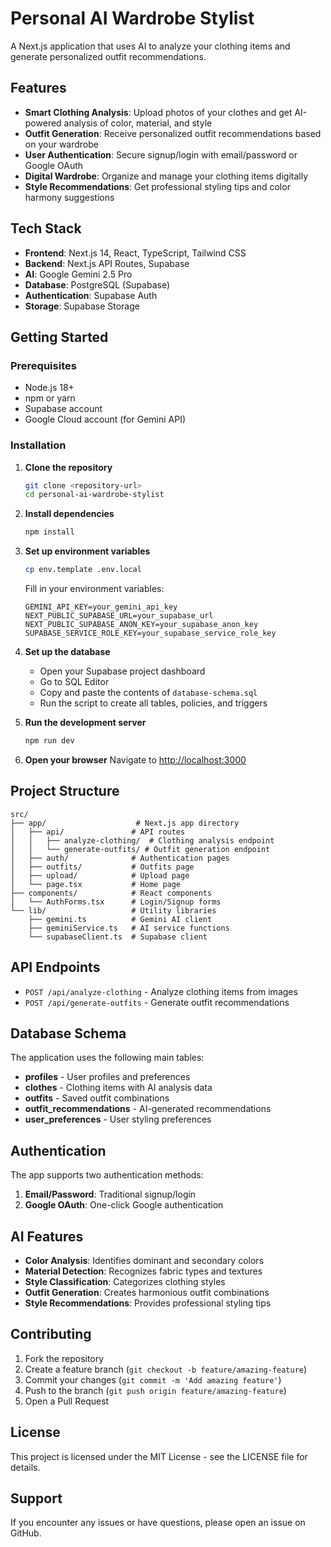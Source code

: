 # Personal AI Wardrobe Stylist

A Next.js application that uses AI to analyze your clothing items and generate personalized outfit recommendations.

## Features

- **Smart Clothing Analysis**: Upload photos of your clothes and get AI-powered analysis of color, material, and style
- **Outfit Generation**: Receive personalized outfit recommendations based on your wardrobe
- **User Authentication**: Secure signup/login with email/password or Google OAuth
- **Digital Wardrobe**: Organize and manage your clothing items digitally
- **Style Recommendations**: Get professional styling tips and color harmony suggestions

## Tech Stack

- **Frontend**: Next.js 14, React, TypeScript, Tailwind CSS
- **Backend**: Next.js API Routes, Supabase
- **AI**: Google Gemini 2.5 Pro
- **Database**: PostgreSQL (Supabase)
- **Authentication**: Supabase Auth
- **Storage**: Supabase Storage

## Getting Started

### Prerequisites

- Node.js 18+ 
- npm or yarn
- Supabase account
- Google Cloud account (for Gemini API)

### Installation

1. **Clone the repository**
   ```bash
   git clone <repository-url>
   cd personal-ai-wardrobe-stylist
   ```

2. **Install dependencies**
   ```bash
   npm install
   ```

3. **Set up environment variables**
   ```bash
   cp env.template .env.local
   ```
   
   Fill in your environment variables:
   ```env
   GEMINI_API_KEY=your_gemini_api_key
   NEXT_PUBLIC_SUPABASE_URL=your_supabase_url
   NEXT_PUBLIC_SUPABASE_ANON_KEY=your_supabase_anon_key
   SUPABASE_SERVICE_ROLE_KEY=your_supabase_service_role_key
   ```

4. **Set up the database**
   - Open your Supabase project dashboard
   - Go to SQL Editor
   - Copy and paste the contents of `database-schema.sql`
   - Run the script to create all tables, policies, and triggers

5. **Run the development server**
   ```bash
   npm run dev
   ```

6. **Open your browser**
   Navigate to [http://localhost:3000](http://localhost:3000)

## Project Structure

```
src/
├── app/                    # Next.js app directory
│   ├── api/               # API routes
│   │   ├── analyze-clothing/  # Clothing analysis endpoint
│   │   └── generate-outfits/ # Outfit generation endpoint
│   ├── auth/              # Authentication pages
│   ├── outfits/           # Outfits page
│   ├── upload/            # Upload page
│   └── page.tsx           # Home page
├── components/            # React components
│   └── AuthForms.tsx      # Login/Signup forms
└── lib/                   # Utility libraries
    ├── gemini.ts          # Gemini AI client
    ├── geminiService.ts   # AI service functions
    └── supabaseClient.ts  # Supabase client
```

## API Endpoints

- `POST /api/analyze-clothing` - Analyze clothing items from images
- `POST /api/generate-outfits` - Generate outfit recommendations

## Database Schema

The application uses the following main tables:

- **profiles** - User profiles and preferences
- **clothes** - Clothing items with AI analysis data
- **outfits** - Saved outfit combinations
- **outfit_recommendations** - AI-generated recommendations
- **user_preferences** - User styling preferences

## Authentication

The app supports two authentication methods:

1. **Email/Password**: Traditional signup/login
2. **Google OAuth**: One-click Google authentication

## AI Features

- **Color Analysis**: Identifies dominant and secondary colors
- **Material Detection**: Recognizes fabric types and textures
- **Style Classification**: Categorizes clothing styles
- **Outfit Generation**: Creates harmonious outfit combinations
- **Style Recommendations**: Provides professional styling tips

## Contributing

1. Fork the repository
2. Create a feature branch (`git checkout -b feature/amazing-feature`)
3. Commit your changes (`git commit -m 'Add amazing feature'`)
4. Push to the branch (`git push origin feature/amazing-feature`)
5. Open a Pull Request

## License

This project is licensed under the MIT License - see the LICENSE file for details.

## Support

If you encounter any issues or have questions, please open an issue on GitHub.